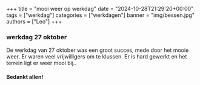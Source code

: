 +++
title = "mooi weer op werkdag"
date = "2024-10-28T21:29:20+00:00"
tags = ["werkdag"]
categories = ["werkdagen"]
banner = "img/bessen.jpg"
authors = ["Leo"]
+++

### werkdag 27 oktober

De werkdag van 27 oktober was een groot succes, mede door het mooie weer. Er waren veel vrijwilligers om te klussen. Er is hard gewerkt en het terrein ligt er weer mooi bij..

#### Bedankt allen!

